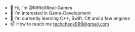 - 👋 Hi, I’m @RiffleXReal-Games
- 👀 I’m interested in Game-Development
- 🌱 I’m currently learning C++, Swift, C# and a few engines
- 📫 How to reach me techcheck999@gmail.com

<!---
RiffleXReal-Games/RiffleXReal-Games is a ✨ special ✨ repository because its `README.md` (this file) appears on your GitHub profile.
You can click the Preview link to take a look at your changes.
--->
